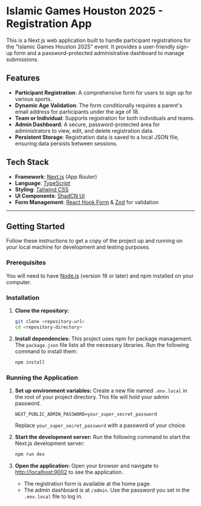 # Islamic Games Houston 2025 - Registration App

This is a Next.js web application built to handle participant registrations for the "Islamic Games Houston 2025" event. It provides a user-friendly sign-up form and a password-protected administrative dashboard to manage submissions.

## Features

- **Participant Registration**: A comprehensive form for users to sign up for various sports.
- **Dynamic Age Validation**: The form conditionally requires a parent's email address for participants under the age of 18.
- **Team or Individual**: Supports registration for both individuals and teams.
- **Admin Dashboard**: A secure, password-protected area for administrators to view, edit, and delete registration data.
- **Persistent Storage**: Registration data is saved to a local JSON file, ensuring data persists between sessions.

## Tech Stack

- **Framework**: [Next.js](https://nextjs.org/) (App Router)
- **Language**: [TypeScript](https://www.typescriptlang.org/)
- **Styling**: [Tailwind CSS](https://tailwindcss.com/)
- **UI Components**: [ShadCN UI](https://ui.shadcn.com/)
- **Form Management**: [React Hook Form](https://react-hook-form.com/) & [Zod](https://zod.dev/) for validation

---

## Getting Started

Follow these instructions to get a copy of the project up and running on your local machine for development and testing purposes.

### Prerequisites

You will need to have [Node.js](https://nodejs.org/) (version 18 or later) and npm installed on your computer.

### Installation

1.  **Clone the repository:**
    ```bash
    git clone <repository-url>
    cd <repository-directory>
    ```

2.  **Install dependencies:**
    This project uses npm for package management. The `package.json` file lists all the necessary libraries. Run the following command to install them:
    ```bash
    npm install
    ```

### Running the Application

1.  **Set up environment variables:**
    Create a new file named `.env.local` in the root of your project directory. This file will hold your admin password.
    ```
    NEXT_PUBLIC_ADMIN_PASSWORD=your_super_secret_password
    ```
    Replace `your_super_secret_password` with a password of your choice.

2.  **Start the development server:**
    Run the following command to start the Next.js development server:
    ```bash
    npm run dev
    ```

3.  **Open the application:**
    Open your browser and navigate to [http://localhost:9002](http://localhost:9002) to see the application.

    - The registration form is available at the home page.
    - The admin dashboard is at `/admin`. Use the password you set in the `.env.local` file to log in.

